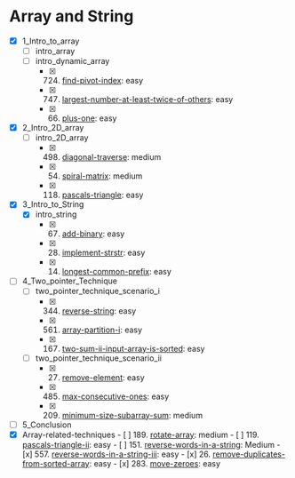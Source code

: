 # Array and String
- [x] 1_Intro_to_array
  - [ ] intro_array
  - [ ] intro_dynamic_array
    - [x] 724. [find-pivot-index](https://leetcode.com/problems/find-pivot-index/): easy
    - [x] 747. [largest-number-at-least-twice-of-others](https://leetcode.com/problems/largest-number-at-least-twice-of-others/): easy
    - [x] 66. [plus-one](https://leetcode.com/problems/plus-one/): easy
- [x] 2_Intro_2D_array
  - [ ] intro_2D_array
    - [x] 498. [diagonal-traverse](https://leetcode.com/problems/diagonal-traverse/): medium
    - [x] 54. [spiral-matrix](https://leetcode.com/problems/spiral-matrix/): medium
    - [x] 118. [pascals-triangle](https://leetcode.com/problems/pascals-triangle/): easy
- [x] 3_Intro_to_String
  - [x] intro_string
    - [x] 67. [add-binary](https://leetcode.com/problems/add-binary/): easy
    - [x] 28. [implement-strstr](https://leetcode.com/problems/implement-strstr/): easy
    - [x] 14. [longest-common-prefix](https://leetcode.com/problems/longest-common-prefix/): easy
- [ ] 4_Two_pointer_Technique
  - [ ] two_pointer_technique_scenario_i
    - [x] 344. [reverse-string](https://leetcode.com/problems/reverse-string/): easy
    - [x] 561. [array-partition-i](https://leetcode.com/problems/array-partition-i/): easy
    - [x] 167. [two-sum-ii-input-array-is-sorted](https://leetcode.com/problems/two-sum-ii-input-array-is-sorted/): easy
  - [ ] two_pointer_technique_scenario_ii
    - [x] 27. [remove-element](https://leetcode.com/problems/remove-element/): easy
    - [x] 485. [max-consecutive-ones](https://leetcode.com/problems/max-consecutive-ones/): easy
    - [x] 209. [minimum-size-subarray-sum](https://leetcode.com/problems/minimum-size-subarray-sum/): medium
- [ ]  5_Conclusion
  - [x]  Array-related-techniques
    - [ ] 189. [rotate-array](https://leetcode.com/problems/rotate-array/): medium
    - [ ] 119. [pascals-triangle-ii](https://leetcode.com/problems/pascals-triangle-ii/): easy
    - [ ] 151. [reverse-words-in-a-string](https://leetcode.com/problems/reverse-words-in-a-string/): Medium
    - [x] 557. [reverse-words-in-a-string-iii](https://leetcode.com/problems/reverse-words-in-a-string-iii/): easy
    - [x] 26. [remove-duplicates-from-sorted-array](https://leetcode.com/problems/remove-duplicates-from-sorted-array/): easy
    - [x] 283. [move-zeroes](https://leetcode.com/problems/move-zeroes/): easy
